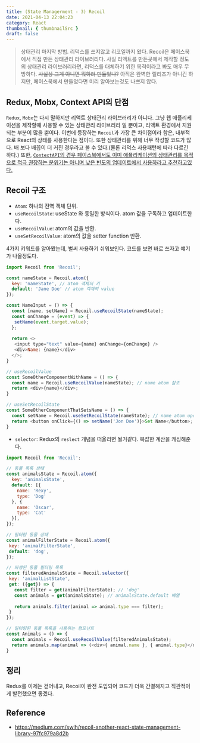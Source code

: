 ```yaml
---
title: (State Managerment - 3) Recoil
date: 2021-04-13 22:04:23
category: React
thumbnail: { thumbnailSrc }
draft: false
---
```


> 상태관리 마지막 방법. 리덕스를 쓰지않고 리코일까지 왔다. Recoil은 페이스북에서 직접 만든 상태관리 라이브러리다. 사실 리액트를 만든곳에서 제작할 정도의 상태관리 라이브러리라면, 리덕스를 대체하기 위한 목적이라고 봐도 매우 무방하다. <del>사실상 그게 아니면 뭐하러 만들었나?</del> 아직은 완벽한 릴리즈가 아니긴 하지만, 페이스북에서 만들었다면 미리 알아보는것도 나쁘지 않다.

## Redux, Mobx, Context API의 단점
`Redux`, `Mobx`는 다시 말하지만 리액트 상태관리 라이브러리가 아니다. 그냥 웹 애플리케이션을 제작할때 사용할 수 있는 상태관리 라이브러리 일 뿐이고, 리액트 환경에서 지원되는 부분이 많을 뿐이다. 이번에 등장하는 `Recoil`과 가장 큰 차이점이라 함은, 내부적으로 React의 상태를 사용한다는 점이다. 또한 상태관리를 위해 너무 작성할 코드가 많다. 배 보다 배꼽이 더 커진 경우라고 볼 수 있다.(물론 리덕스 사용패턴에 따라 다르긴 하다.)
또한, [`ContextAPI`의 경우 페이스북에서도 이미 애플리케이션의 상태관리를 목적으로 적극 권장하는 분위기는 아니며 낮은 빈도의 업데이트에서 사용하라고 추천하고있다.](https://github.com/facebook/react/issues/14110#issuecomment-448074060)


## Recoil 구조

- `Atom`: 하나의 전역 객체 단위.
- `useRecoilState`: useState 와 동일한 방식이다. atom 값을 구독하고 업데이트한다.
- `useRecoilValue`: atom의 값을 반환.
- `useSetRecoilValue`: atom의 값을 setter function 반환.

4가지 키워드를 알아봤는데, 벌써 사용하기 쉬워보인다. 코드를 보면 바로 쓰자고 얘기가 나올정도다.

```javascript
import Recoil from 'Recoil';

const nameState = Recoil.atom({
  key: 'nameState', // atom 객체의 키
  default: 'Jane Doe' // atom 객체의 value
});

const NameInput = () => {
  const [name, setName] = Recoil.useRecoilState(nameState);
  const onChange = (event) => {
   setName(event.target.value);
  };
 
  return <>
   <input type="text" value={name} onChange={onChange} />
   <div>Name: {name}</div>
  </>;
}

// useRecoilValue
const SomeOtherComponentWithName = () => {
  const name = Recoil.useRecoilValue(nameState); // name atom 참조
  return <div>{name}</div>;
}

// useSetRecoilState  
const SomeOtherComponentThatSetsName = () => {
  const setName = Recoil.useSetRecoilState(nameState); // name atom update
  return <button onClick={() => setName('Jon Doe')}>Set Name</button>;
}

```

- `selector`: Redux의 `reslect` 개념을 떠올리면 될거같다. 복잡한 계산을 캐싱해준다.

```javascript
import Recoil from 'Recoil';

// 동물 목록 상태
const animalsState = Recoil.atom({
  key: 'animalsState',
  default: [{
    name: 'Rexy',
    type: 'Dog'
  }, {
    name: 'Oscar',
    type: 'Cat'
  }],
});

// 필터링 동물 상태
const animalFilterState = Recoil.atom({
 key: 'animalFilterState',
 default: 'dog',
});

// 파생된 동물 필터링 목록
const filteredAnimalsState = Recoil.selector({
 key: 'animalListState',
 get: ({get}) => {
   const filter = get(animalFilterState); // 'dog'
   const animals = get(animalsState); // animalsState.default 배열
   
   return animals.filter(animal => animal.type === filter);
 }
});

// 필터링된 동물 목록을 사용하는 컴포넌트
const Animals = () => {
  const animals = Recoil.useRecoilValue(filteredAnimalsState);
  return animals.map(animal => (<div>{ animal.name }, { animal.type}</div>));
}

```

## 정리
Redux를 이제는 걷어내고, Recoil이 완전 도입되어 코드가 더욱 간결해지고 직관적이게 발전했으면 좋겠다.


## Reference
- https://medium.com/swlh/recoil-another-react-state-management-library-97fc979a8d2b